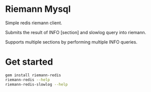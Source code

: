 Riemann Mysql
=============

Simple redis riemann client.

Submits the result of INFO [section] and slowlog query into riemann.

Supports multiple sections by performing multiple INFO queries.

Get started
==========

``` bash
gem install riemann-redis
riemann-redis --help
riemann-redis-slowlog --help
```
